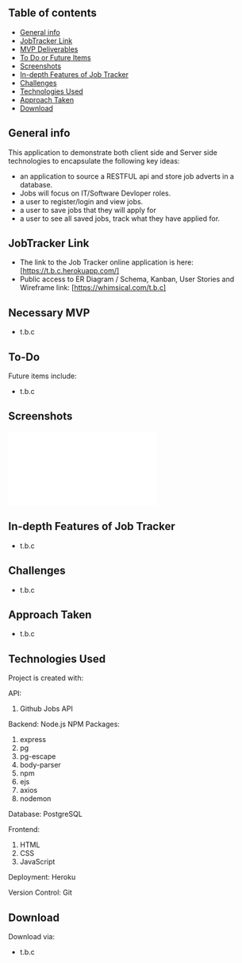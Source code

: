 ## Table of contents

-   [General info](#general-info)
-   [JobTracker Link](#JobTracker-link)
-   [MVP Deliverables](#necessary-MVP)
-   [To Do or Future Items](#to-do)
-   [Screenshots](#screenshots)
-   [In-depth Features of Job Tracker](#in-depth-features-of-Job-Tracker)
-   [Challenges](#challenges)
-   [Technologies Used](#technologies-used)
-   [Approach Taken](#approach-taken)
-   [Download](#download)

## General info

This application to demonstrate both client side and Server side technologies to encapsulate the following key ideas:

-   an application to source a RESTFUL api and store job adverts in a database.
-   Jobs will focus on IT/Software Devloper roles.
-   a user to register/login and view jobs.
-   a user to save jobs that they will apply for
-   a user to see all saved jobs, track what they have applied for.

## JobTracker Link

-   The link to the Job Tracker online application is here:
    [https://t.b.c.herokuapp.com/]
-   Public access to ER Diagram / Schema, Kanban, User Stories and Wireframe link:
    [https://whimsical.com/t.b.c]

## Necessary MVP

-   t.b.c

## To-Do

Future items include:

-   t.b.c

## Screenshots

![Example screenshot](t.b.c)

## In-depth Features of Job Tracker

-   t.b.c

## Challenges

-   t.b.c

## Approach Taken

-   t.b.c

## Technologies Used

Project is created with:

API:

1. Github Jobs API

Backend: Node.js
NPM Packages:

1. express
2. pg
3. pg-escape
4. body-parser
5. npm
6. ejs
7. axios
8. nodemon

Database: PostgreSQL

Frontend:

1. HTML
2. CSS
3. JavaScript

Deployment: Heroku

Version Control: Git

## Download

Download via:

-   t.b.c
